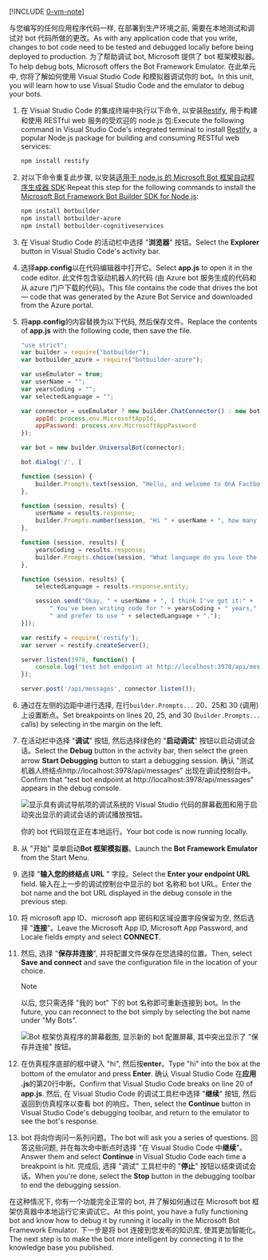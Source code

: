 [!INCLUDE [0-vm-note](0-vm-note.md)]

<span data-ttu-id="efe1f-101">与您编写的任何应用程序代码一样, 在部署到生产环境之前, 需要在本地测试和调试对 bot 代码所做的更改。</span><span class="sxs-lookup"><span data-stu-id="efe1f-101">As with any application code that you write, changes to bot code need to be tested and debugged locally before being deployed to production.</span></span> <span data-ttu-id="efe1f-102">为了帮助调试 bot, Microsoft 提供了 bot 框架模拟器。</span><span class="sxs-lookup"><span data-stu-id="efe1f-102">To help debug bots, Microsoft offers the Bot Framework Emulator.</span></span> <span data-ttu-id="efe1f-103">在此单元中, 你将了解如何使用 Visual Studio Code 和模拟器调试你的 bot。</span><span class="sxs-lookup"><span data-stu-id="efe1f-103">In this unit, you will learn how to use Visual Studio Code and the emulator to debug your bots.</span></span>

1. <span data-ttu-id="efe1f-104">在 Visual Studio Code 的集成终端中执行以下命令, 以安装[Restify](http://restify.com/), 用于构建和使用 RESTful web 服务的受欢迎的 node.js 包:</span><span class="sxs-lookup"><span data-stu-id="efe1f-104">Execute the following command in Visual Studio Code's integrated terminal to install [Restify](http://restify.com/), a popular Node.js package for building and consuming RESTful web services:</span></span>

    ```bash
    npm install restify
    ```

1. <span data-ttu-id="efe1f-105">对以下命令重复此步骤, 以安装[适用于 node.js 的 Microsoft Bot 框架自动程序生成器 SDK](https://docs.microsoft.com/bot-framework/nodejs/bot-builder-nodejs-quickstart):</span><span class="sxs-lookup"><span data-stu-id="efe1f-105">Repeat this step for the following commands to install the [Microsoft Bot Framework Bot Builder SDK for Node.js](https://docs.microsoft.com/bot-framework/nodejs/bot-builder-nodejs-quickstart):</span></span>

    ```bash
    npm install botbuilder
    npm install botbuilder-azure
    npm install botbuilder-cognitiveservices
    ```

1. <span data-ttu-id="efe1f-106">在 Visual Studio Code 的活动栏中选择 "**浏览器**" 按钮。</span><span class="sxs-lookup"><span data-stu-id="efe1f-106">Select the **Explorer** button in Visual Studio Code's activity bar.</span></span> 
1. <span data-ttu-id="efe1f-107">选择**app.config**以在代码编辑器中打开它。</span><span class="sxs-lookup"><span data-stu-id="efe1f-107">Select **app.js** to open it in the code editor.</span></span> <span data-ttu-id="efe1f-108">此文件包含驱动机器人的代码 (由 Azure bot 服务生成的代码和从 azure 门户下载的代码)。</span><span class="sxs-lookup"><span data-stu-id="efe1f-108">This file contains the code that drives the bot — code that was generated by the Azure Bot Service and downloaded from the Azure portal.</span></span>

1. <span data-ttu-id="efe1f-109">将**app.config**的内容替换为以下代码, 然后保存文件。</span><span class="sxs-lookup"><span data-stu-id="efe1f-109">Replace the contents of **app.js** with the following code, then save the file.</span></span>

    ```JavaScript
    "use strict";
    var builder = require("botbuilder");
    var botbuilder_azure = require("botbuilder-azure");

    var useEmulator = true;
    var userName = "";
    var yearsCoding = "";
    var selectedLanguage = "";

    var connector = useEmulator ? new builder.ChatConnector() : new botbuilder_azure.BotServiceConnector({
        appId: process.env.MicrosoftAppId,
        appPassword: process.env.MicrosoftAppPassword
    });

    var bot = new builder.UniversalBot(connector);

    bot.dialog('/', [

    function (session) {
        builder.Prompts.text(session, "Hello, and welcome to QnA Factbot! What's your name?");
    },

    function (session, results) {
        userName = results.response;
        builder.Prompts.number(session, "Hi " + userName + ", how many years have you been writing code?");
    },

    function (session, results) {
        yearsCoding = results.response;
        builder.Prompts.choice(session, "What language do you love the most?", ["C#", "Python", "Node.js", "Visual FoxPro"]);
    },

    function (session, results) {
        selectedLanguage = results.response.entity;

        session.send("Okay, " + userName + ", I think I've got it:" +
            " You've been writing code for " + yearsCoding + " years," +
            " and prefer to use " + selectedLanguage + ".");
    }]);

    var restify = require('restify');
    var server = restify.createServer();

    server.listen(3978, function() {
        console.log('test bot endpoint at http://localhost:3978/api/messages');
    });

    server.post('/api/messages', connector.listen());
    ```

1. <span data-ttu-id="efe1f-110">通过在左侧的边距中进行选择, 在行`builder.Prompts...` 20、25和 30 (调用) 上设置断点。</span><span class="sxs-lookup"><span data-stu-id="efe1f-110">Set breakpoints on lines 20, 25, and 30 (`builder.Prompts...` calls) by selecting in the margin on the left.</span></span>

1. <span data-ttu-id="efe1f-111">在活动栏中选择 "**调试**" 按钮, 然后选择绿色的 "**启动调试**" 按钮以启动调试会话。</span><span class="sxs-lookup"><span data-stu-id="efe1f-111">Select the **Debug** button in the activity bar, then select the green arrow **Start Debugging** button to start a debugging session.</span></span> <span data-ttu-id="efe1f-112">确认 "测试机器人终结点http://localhost:3978/api/messages" 出现在调试控制台中。</span><span class="sxs-lookup"><span data-stu-id="efe1f-112">Confirm that "test bot endpoint at http://localhost:3978/api/messages" appears in the debug console.</span></span>

    ![显示具有调试导航项的调试系统的 Visual Studio 代码的屏幕截图和用于启动突出显示的调试会话的调试播放按钮。](../media/5-vs-launch-debugger.png)

    <span data-ttu-id="efe1f-114">你的 bot 代码现在正在本地运行。</span><span class="sxs-lookup"><span data-stu-id="efe1f-114">Your bot code is now running locally.</span></span>

1. <span data-ttu-id="efe1f-115">从 "开始" 菜单启动**Bot 框架模拟器**。</span><span class="sxs-lookup"><span data-stu-id="efe1f-115">Launch the **Bot Framework Emulator** from the Start Menu.</span></span>

1. <span data-ttu-id="efe1f-116">选择 "**输入您的终结点 URL** " 字段。</span><span class="sxs-lookup"><span data-stu-id="efe1f-116">Select the **Enter your endpoint URL** field.</span></span> <span data-ttu-id="efe1f-117">输入在上一步的调试控制台中显示的 bot 名称和 bot URL。</span><span class="sxs-lookup"><span data-stu-id="efe1f-117">Enter the bot name and the bot URL displayed in the debug console in the previous step.</span></span>

1. <span data-ttu-id="efe1f-118">将 microsoft app ID、microsoft app 密码和区域设置字段保留为空, 然后选择 "**连接**"。</span><span class="sxs-lookup"><span data-stu-id="efe1f-118">Leave the Microsoft App ID, Microsoft App Password, and Locale fields empty and select **CONNECT**.</span></span>

1. <span data-ttu-id="efe1f-119">然后, 选择 "**保存并连接**", 并将配置文件保存在您选择的位置。</span><span class="sxs-lookup"><span data-stu-id="efe1f-119">Then, select **Save and connect** and save the configuration file in the location of your choice.</span></span>

    >[!NOTE]
    > <span data-ttu-id="efe1f-120">以后, 您只需选择 "我的 bot" 下的 bot 名称即可重新连接到 bot。</span><span class="sxs-lookup"><span data-stu-id="efe1f-120">In the future, you can reconnect to the bot simply by selecting the bot name under "My Bots".</span></span>

    ![Bot 框架仿真程序的屏幕截图, 显示新的 bot 配置屏幕, 其中突出显示了 "保存并连接" 按钮。](../media/5-new-bot-configuration.png)

1. <span data-ttu-id="efe1f-122">在仿真程序底部的框中键入 "hi", 然后按**enter**。</span><span class="sxs-lookup"><span data-stu-id="efe1f-122">Type "hi" into the box at the bottom of the emulator and press **Enter**.</span></span> <span data-ttu-id="efe1f-123">确认 Visual Studio Code 在**应用 .js**的第20行中断。</span><span class="sxs-lookup"><span data-stu-id="efe1f-123">Confirm that Visual Studio Code breaks on line 20 of **app.js**.</span></span> <span data-ttu-id="efe1f-124">然后, 在 Visual Studio Code 的调试工具栏中选择 "**继续**" 按钮, 然后返回到仿真程序以查看 bot 的响应。</span><span class="sxs-lookup"><span data-stu-id="efe1f-124">Then, select the **Continue** button in Visual Studio Code's debugging toolbar, and return to the emulator to see the bot's response.</span></span>

1. <span data-ttu-id="efe1f-125">bot 将向你询问一系列问题。</span><span class="sxs-lookup"><span data-stu-id="efe1f-125">The bot will ask you a series of questions.</span></span> <span data-ttu-id="efe1f-126">回答这些问题, 并在每次命中断点时选择 "在 Visual Studio Code 中**继续**"。</span><span class="sxs-lookup"><span data-stu-id="efe1f-126">Answer them and select **Continue** in Visual Studio Code each time a breakpoint is hit.</span></span> <span data-ttu-id="efe1f-127">完成后, 选择 "调试" 工具栏中的 "**停止**" 按钮以结束调试会话。</span><span class="sxs-lookup"><span data-stu-id="efe1f-127">When you're done, select the **Stop** button in the debugging toolbar to end the debugging session.</span></span>

<span data-ttu-id="efe1f-128">在这种情况下, 你有一个功能完全正常的 bot, 并了解如何通过在 Microsoft bot 框架仿真器中本地运行它来调试它。</span><span class="sxs-lookup"><span data-stu-id="efe1f-128">At this point, you have a fully functioning bot and know how to debug it by running it locally in the Microsoft Bot Framework Emulator.</span></span> <span data-ttu-id="efe1f-129">下一步是将 bot 连接到您发布的知识库, 使其更加智能化。</span><span class="sxs-lookup"><span data-stu-id="efe1f-129">The next step is to make the bot more intelligent by connecting it to the knowledge base you published.</span></span>